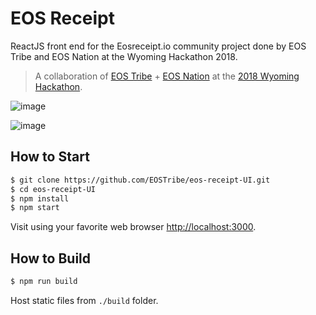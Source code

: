 # EOS Receipt

ReactJS front end for the Eosreceipt.io community project done by EOS Tribe and EOS Nation at the Wyoming Hackathon 2018.

> A collaboration of [EOS Tribe](https://eostribe.io) + [EOS Nation](https://www.eosnation.io) at the [2018 Wyoming Hackathon](https://wyominghackathon.devpost.com).

![image](https://user-images.githubusercontent.com/550895/45269289-85c93080-b448-11e8-8c9d-77d00f5fe4f6.png)

![image](https://user-images.githubusercontent.com/550895/45269283-6fbb7000-b448-11e8-8574-71c1fe527b9c.png)

## How to Start

```bash
$ git clone https://github.com/EOSTribe/eos-receipt-UI.git
$ cd eos-receipt-UI
$ npm install
$ npm start
```

Visit using your favorite web browser [http://localhost:3000](http://localhost:3000).

## How to Build

```bash
$ npm run build
```

Host static files from `./build` folder.
